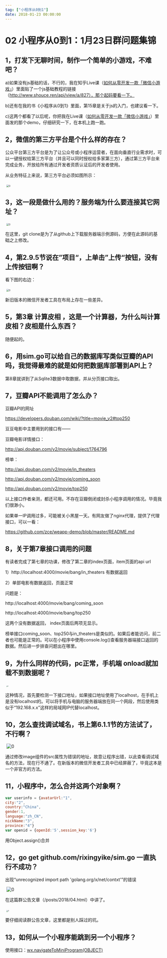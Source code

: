 ```yaml
---
tag: ["小程序从0到1"]
date: 2018-01-23 00:00:00
---
```

# 02 小程序从0到1：1月23日群问题集锦

## **1，打发下无聊时间，制作一个简单的小游戏，不难吧？**

a)如果没有js基础的话，不行的，我在知乎Live课（[如何从零开发一款「微信小游戏」](https://www.zhihu.com/lives/930123989723004928/)）里面贴了一个js基础教程的链接（http://www.shouce.ren/api/view/a/827），那个起码要看一下。

b)还有在我的书《小程序从0到1》里面，第15章是关于js的入门，也建议看一下。

c)这两个都看了以后呢，你把我在Live课（[如何从零开发一款「微信小游戏」](https://www.zhihu.com/lives/930123989723004928/)）里面发的那个demo，仔细研究一下，在本机上跑一跑。

## **2，微信的第三方平台是个什么样的存在？**

公众平台第三方平台是为了让公众号或小程序运营者，在面向垂直行业需求时，可以一键授权给第三方平台（并且可以同时授权给多家第三方），通过第三方平台来完成业务，开放给所有通过开发者资质认证后的开发者使用。

从业务特征上来说，第三方平台必须如图所示：

​    <img src="./assets/22187.png" alt="0" style="zoom:50%;" />

## **3，这一段是做什么用的？服务端为什么要连接其它网址？**

​    <img src="./assets/22191.jpeg" alt="0" style="zoom:50%;" />

在这里，git clone是为了从github上下载服务器端示例源码，方便在此源码的基础之上修改。

## **4，第2.9.5节说在”项目“，上单击”上传“按钮，没有上传按钮啊？**

看下图的右边：

​    <img src="./assets/22198.png" alt="0" style="zoom:50%;" />

新旧版本的微信开发者工具在布局上存在一些差异。

## **5，第3章 计算皮相  ，这是一个计算器，为什么叫计算皮相？皮相是什么东西？**

随便起的。

## **6，用sim.go可以给自己的数据库写类似豆瓣的API吗，我觉得最难的就是如何把数据库部署到API上？**

第8章就讲到了从Sqlite3数据中取数据，并从分页接口取出。

## **7，豆瓣API不能调用了怎么办？**

豆瓣API的网址

https://developers.douban.com/wiki/?title=movie_v2#top250

豆豆电影中主要用到的接口有——

豆瓣电影详情接口：

http://api.douban.com/v2/movie/subject/1764796

榜单：

http://api.douban.com/v2/movie/in_theaters

http://api.douban.com/v2/movie/coming_soon

http://api.douban.com/v2/movie/top250

以上接口作者亲测，都还可用。不存在豆瓣倒闭或封杀小程序调用的情况。毕竟我们很渺小。

如果单一IP调用过多，可能被关小黑屋一天。有网友做了nginx代理，提供了代理接口，可以一看：

https://github.com/zce/weapp-demo/blob/master/README.md

## **8，关于第7章接口调用的问题**

有读者完成了第七章的功课，修改了第二章的index页面，item页面的api url

1）http://localhost:4000/movie/bang/in_theaters  有数据返回

2）单部电影有数据返回，页面正常

问题是：

http://localhost:4000/movie/bang/coming_soon

http://localhost:4000/movie/bang/top250

这两个没有数据返回， index页面后两项无显示。

榜单接口coming_soon、top250与in_theaters是类似的。如果后者能访问，前二者也可能是正常的。可以在小程序中使用console.log()查看服务器端接口返回的数据。然后进一步排查问题出在哪里。

## **9，为什么同样的代码，pc正常，手机端 onload就加载不到数据呢？**

​    <img src="./assets/22225.jpeg" alt="0" style="zoom: 25%;" />

这种情况，首先要检测一下接口地址，如果接口地址使用了localhost，在手机上是没有localhost的。可以将手机与电脑的服务器端放在同一个网段，然后使用类似于“192.168.x.x”这样的局域网IP代替localhost。

## **10，怎么查找调试域名，书上第6.1.1节的方法试了，不行啊？**

​    ![0](./assets/22232.jpeg)

通过修改image组件的src属性为错误的地址，故意让程序出错，以此查看调试域名的方法，现在行不通了。在新版本的微信开发者工具中已经屏蔽了，毕竟这本是一个非官方的方法。

## **11，小程序中，怎么合并这两个对象啊？**

```js
var userinfo = {avatarUrl:"1",
city:"2",
country:"China",
gender:1,
language:"zh_CN",
nickName:"3",
province:"4"}
var openid = {openId:'5',session_key:'6'}
```

用Object.assign()合并

## **12，go get github.com/rixingyike/sim.go 一直执行不成功？**

出现“unrecognized import path 'golang.org/x/net/contxt'”的错误

​    ![0](./assets/22245.png)

在这篇群公告文章（/posts/2018/04.html）中讲了。

​    <img src="./assets/22250.png" alt="0" style="zoom:33%;" />

要仔细阅读群公告文章，这里都是别人踩过的坑。

## **13，如何从一个小程序能跳到另一个小程序？**

使用接口：[wx.navigateToMiniProgram(OBJECT)](https://mp.weixin.qq.com/debug/wxadoc/dev/api/navigateToMiniProgram.html)
